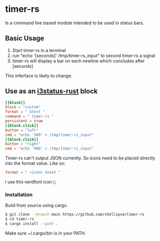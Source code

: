 # timer-rs

Is a command line based module intended to be used in status bars.

## Basic Usage

1. Start timer-rs in a terminal
2. run "echo '[seconds]' /tmp/timer-rs_input" to second timer-rs a signal
3. timer-rs will display a bar on each newline which concludes after [seconds]

This inferface is likely to change.

## Use as an [i3status-rust](https://github.com/greshake/i3status-rust) block

```toml
[[block]]
block = "custom"
format = " $text "
command = " timer-rs "
persistent = true
[[block.click]]
button = "left"
cmd = "echo '300' > /tmp/timer-rs_input"
[[block.click]]
button = "right"
cmd = "echo '900' > /tmp/timer-rs_input"
```

Timer-rs can't output JSON currently. So icons need to be placed directly into the format value.
Like so:

```toml
format = " <icon> $text "
```

I use this nerdfont icon `󱎫`.

### Installation

Build from source using cargo.

```bash
$ git clone --branch main https://github.com/chellipse/timer-rs
$ cd timer-rs
$ cargo install --path .
```

Make sure ~/.cargo/bin is in your PATH.
